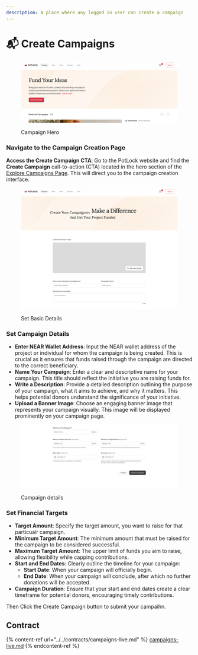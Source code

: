 ```yaml
---
description: A place where any logged in user can create a campaign
---
```


# 📬 Create Campaigns

<figure><img src="../../.gitbook/assets/image (13).png" alt=""><figcaption><p>Campaign Hero</p></figcaption></figure>

### Navigate to the Campaign Creation Page

**Access the Create Campaign CTA**: Go to the PotLock website and find the **Create Campaign** call-to-action (CTA) located in the hero section of the [Explore Campaigns Page](https://alpha.potlock.org/campaigns). This will direct you to the campaign creation interface.

<figure><img src="../../.gitbook/assets/image (14).png" alt=""><figcaption><p>Set Basic Details</p></figcaption></figure>



### Set Campaign Details

* **Enter NEAR Wallet Address**: Input the NEAR wallet address of the project or individual for whom the campaign is being created. This is crucial as it ensures that funds raised through the campaign are directed to the correct beneficiary.
* **Name Your Campaign**: Enter a clear and descriptive name for your campaign. This title should reflect the initiative you are raising funds for.
* **Write a Description**: Provide a detailed description outlining the purpose of your campaign, what it aims to achieve, and why it matters. This helps potential donors understand the significance of your initiative.
* **Upload a Banner Image**: Choose an engaging banner image that represents your campaign visually. This image will be displayed prominently on your campaign page.

<figure><img src="../../.gitbook/assets/image (15).png" alt=""><figcaption><p>Campaign details</p></figcaption></figure>

### Set Financial Targets

* **Target Amount**: Specify the target amount, you want to raise for that particualr campaign.
* **Minimum Target Amount**: The minimum amount that must be raised for the campaign to be considered successful.
* **Maximum Target Amount**: The upper limit of funds you aim to raise, allowing flexibility while capping contributions.
* **Start and End Dates**: Clearly outline the timeline for your campaign:
  * **Start Date**: When your campaign will officially begin.
  * **End Date**: When your campaign will conclude, after which no further donations will be accepted.
* **Campaign Duration**: Ensure that your start and end dates create a clear timeframe for potential donors, encouraging timely contributions.

Then Click the Create Campaign button to submit your campaihn.

## Contract

{% content-ref url="../../contracts/campaigns-live.md" %}
[campaigns-live.md](../../contracts/campaigns-live.md)
{% endcontent-ref %}

